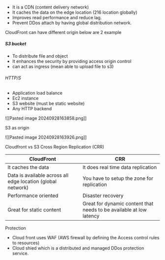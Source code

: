 - It is a CDN (content delivery network)
- It caches the data on the edge location (216 location globally)
- Improves read performance and reduce lag.
- Prevent DDos attach by having global distribution network.


CloudFront can have different origin below are 2 example

##### S3 bucket
- To distribute file and object
- It enhances the security by providing access origin control
- can act as ingress (mean able to upload file to s3)

###### HTTP/S 
- Application load balance
- Ec2 instance
- S3 website (must be static website)
- Any HTTP backend 

![[Pasted image 20240928163858.png]]

S3 as origin

![[Pasted image 20240928163926.png]]


Cloudfront vs S3 Cross Region Replication (CRR)


| CloudFront                                                  | CRR                                                                 |
| ----------------------------------------------------------- | ------------------------------------------------------------------- |
| It caches the data                                          | It does real time data replication                                  |
| Data is available across all edge location (global network) | You have to setup the zone for replication                          |
| Performance oriented                                        | Disaster recovery                                                   |
| Great for static content                                    | Great for dynamic content that needs to be available at low latency |


Protection
- Cloud front uses WAF (AWS firewall by defining the Access control rules to resources)
- Cloud shied which is a distributed and managed DDos protection service.